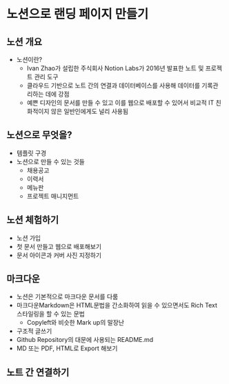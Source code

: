 # 노션으로 랜딩 페이지 만들기

## 노션 개요

- 노션이란?
	- Ivan Zhao가 설립한 주식회사 Notion Labs가 2016년 발표한 노트 및 프로젝트 관리 도구
	- 클라우드 기반으로 노트 간의 연결과 데이터베이스를 사용해 데이터를 기록관리하는 데에 강점
	- 예쁜 디자인의 문서를 만들 수 있고 이를 웹으로 배포할 수 있어서 비교적 IT 친화적이지 않은 일반인에게도 널리 사용됨

## 노션으로 무엇을?

- 템플릿 구경
- 노션으로 만들 수 있는 것들
	- 채용공고
	- 이력서
	- 메뉴판
	- 프로젝트 매니지먼트

## 노션 체험하기

- 노션 가입
- 첫 문서 만들고 웹으로 배포해보기
- 문서 아이콘과 커버 사진 지정하기

## 마크다운

- 노션은 기본적으로 마크다운 문서를 다룸
- 마크다운Markdown은 HTML문법을 간소화하여 읽을 수 있으면서도 Rich Text 스타일링을 할 수 있는 문법
	- Copyleft와 비슷한 Mark up의 말장난
- 구조적 글쓰기
- Github Repository의 대문에 사용되는 README.md
- MD 또는 PDF, HTML로 Export 해보기

## 노트 간 연결하기

